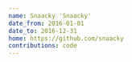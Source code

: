 ```yaml
---
name: Snaacky 'Snaacky'
date_from: 2016-01-01
date_to: 2016-12-31
home: https://github.com/snaacky
contributions: code
---
```

